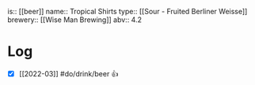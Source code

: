 is:: [[beer]]
name:: Tropical Shirts
type:: [[Sour - Fruited Berliner Weisse]]
brewery:: [[Wise Man Brewing]]
abv:: 4.2

# Log
- [x] [[2022-03]] #do/drink/beer 👍

